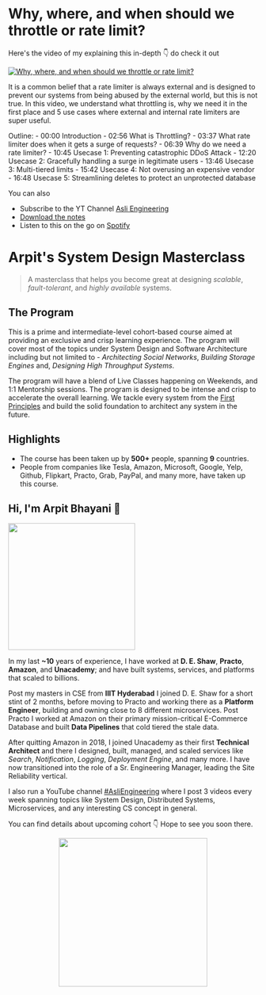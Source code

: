 Why, where, and when should we throttle or rate limit?
===



<p>Here's the video of my explaining this in-depth 👇‍ do check it out</p>

[![Why, where, and when should we throttle or rate limit?](https://i.ytimg.com/vi/CW4gVlU0xtU/mqdefault.jpg)](https://www.youtube.com/watch?v=CW4gVlU0xtU)

<p>It is a common belief that a rate limiter is always external and is designed to prevent our systems from being abused by the external world, but this is not true. In this video, we understand what throttling is, why we need it in the first place and 5 use cases where external and internal rate limiters are super useful.</p>
<p>Outline:
 - 00:00 Introduction
 - 02:56 What is Throttling?
 - 03:37 What rate limiter does when it gets a surge of requests?
 - 06:39 Why do we need a rate limiter?
 - 10:45 Usecase 1: Preventing catastrophic DDoS Attack
 - 12:20 Usecase 2: Gracefully handling a surge in legitimate users
 - 13:46 Usecase 3: Multi-tiered limits
 - 15:42 Usecase 4: Not overusing an expensive vendor
 - 16:48 Usecase 5: Streamlining deletes to protect an unprotected database</p>

You can also
 - Subscribe to the YT Channel [Asli Engineering](https://youtube.com/c/ArpitBhayani)
 - [Download the notes]()
 - Listen to this on the go on [Spotify](https://open.spotify.com/show/7qMoamm2iZQrsPVm6IQLoD)

# Arpit's System Design Masterclass

> A masterclass that helps you become great at designing _scalable_, _fault-tolerant_, and _highly available_ systems.

## The Program

This is a prime and intermediate-level cohort-based course aimed at providing an exclusive and crisp learning experience. The program will cover most of the topics under System Design and Software Architecture including but not limited to - _Architecting Social Networks_, _Building Storage Engines_ and, _Designing High Throughput Systems_.

The program will have a blend of Live Classes happening on Weekends, and 1:1 Mentorship sessions. The program is designed to be intense and crisp to accelerate the overall learning. We tackle every system from the [First Principles](https://en.wikipedia.org/wiki/First_principle) and build the solid foundation to architect any system in the future.


## Highlights

 - The course has been taken up by __500+__ people, spanning __9__ countries.
 - People from companies like Tesla, Amazon, Microsoft, Google, Yelp, Github, Flipkart, Practo, Grab, PayPal, and many more, have taken up this course.


## Hi, I'm Arpit Bhayani 👋

<img width="256px" src="https://arpitbhayani.me/static/img/arpit.jpg" />

In my last **~10** years of experience, I have worked at **D. E. Shaw**, **Practo**, **Amazon**, and **Unacademy**; and have built systems, services, and platforms that scaled to billions.

Post my masters in CSE from **IIIT Hyderabad** I joined D. E. Shaw for a short stint of 2 months, before moving to Practo and working there as a **Platform Engineer**, building and owning close to 8 different microservices. Post Practo I worked at Amazon on their primary mission-critical E-Commerce Database and built **Data Pipelines** that cold tiered the stale data.

After quitting Amazon in 2018, I joined Unacademy as their first **Technical Architect** and there I designed, built, managed, and scaled services like _Search_, _Notification_, _Logging_, _Deployment Engine_, and many more. I have now transitioned into the role of a Sr. Engineering Manager, leading the Site Reliability vertical.

I also run a YouTube channel [#AsliEngineering](https://www.youtube.com/c/ArpitBhayani) where I post 3 videos every week spanning topics like System Design, Distributed Systems, Microservices, and any interesting CS concept in general.

You can find details about upcoming cohort 👇‍ Hope to see you soon there.

<center>
<a target="_blank" href="https://arpitbhayani.me/masterclass">
<img src="https://user-images.githubusercontent.com/4745789/137859181-d4499cf4-ce65-4466-8b88-a078ece0f081.PNG" width="300px" />
</a>
</center>